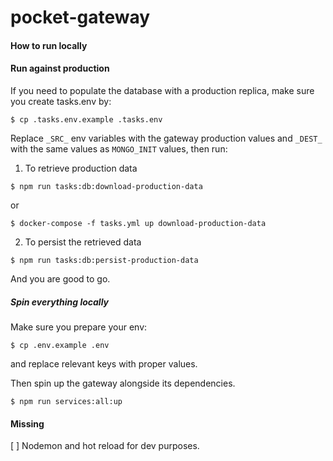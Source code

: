 # pocket-gateway

#### How to run locally


#### Run against production 

If you need to populate the database with a production replica,
make sure you create tasks.env by:
```
$ cp .tasks.env.example .tasks.env
```

Replace `_SRC_` env variables with the gateway production values
and `_DEST_` with the same values as `MONGO_INIT` values, then run:

1. To retrieve production data
```
$ npm run tasks:db:download-production-data
```
or
```
$ docker-compose -f tasks.yml up download-production-data
```

2. To persist the retrieved data

```
$ npm run tasks:db:persist-production-data
```
And you are good to go.

##### Spin everything locally

Make sure you prepare your env:
```
$ cp .env.example .env
```

and replace relevant keys with proper values.

Then spin up the gateway alongside its dependencies.
```
$ npm run services:all:up
```

#### Missing
[ ] Nodemon and hot reload for dev purposes.